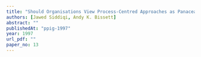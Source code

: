 ```yaml
---
title: "Should Organisations View Process-Centred Approaches as Panaceas for Managing Software Development?"
authors: [Jawed Siddiqi, Andy K. Bissett]
abstract: ""
publishedAt: "ppig-1997"
year: 1997
url_pdf: ""
paper_no: 13
---
```

